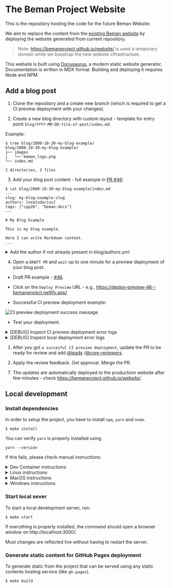 # The Beman Project Website

This is the repository hosting the code for the future Beman Website.

We aim to replace the content from the [existing Beman website](https://www.bemanproject.org) by deploying the website generated from current repository.

<!-- TODO: Remove this after the website deployment switch. -->
> Note: https://bemanproject.github.io/website/ is used a temporary domain while we boostrap the new website infrastructure.

This website is built using [Docusaurus](https://docusaurus.io/), a modern static website generator.
Documentation is written in MDX format.
Building and deploying it requires Node and NPM.

## Add a blog post

1. Clone the repository and a create new branch (which is required to get a CI preview deployment with your changes).

2. Create a new blog directory with custom layout - template for entry point `blog/YYYY-MM-DD-tile-of-post/index.md`:

Example:

```shell
$ tree blog/2000-10-30-my-blog-example/
blog/2000-10-30-my-blog-example/
├── images
│   └── beman_logo.png
└── index.md

2 directories, 2 files
```

3. Add your blog post content - full example in [PR #46](https://github.com/bemanproject/website/pull/46/):

```shell
$ cat blog/2000-10-30-my-blog-example/index.md
---
slug: my-blog-example-slug
authors: [neatudarius]
tags: ["cpp26", "beman-docs"]
---

# My Blog Example

This is my blog example.

Here I can write Markdown content.
...
```

<details>
<summary> Add the author if not already present in blog/authors.yml  </summary>

If this is your first time writing a blog post, you have to add yourself as an author in the `blog/authors.yml` file. Add a new entry using the following format:

```shell
<AuthorTag>:    # Your author tag, this is what you will use in the header section for a log.
name:           # Your Real Name.
title:          # Your title, how do you want to be recognized by other people.
url:            # Your Github profile page
image_url:      # A url for your profile image (for Github profile image: go to your profile, click on your image and open it in a new tab, copy the link).
page: true      # If an author page should be generated for you.
socials:        # Include your socials (like your Github, X, Linkedin etc)
    github: <yourGithubId>
```

Full example also in [PR #46](https://github.com/bemanproject/website/pull/46/).
</details>


4. Open a `DRAFT PR` and `wait` up to one minute for a preview deployment of your blog post.

* Draft PR example - [#46](https://github.com/bemanproject/website/pull/46).

* Click on the `Deploy Preview` URL - e.g., https://deploy-preview-46--bemanproject.netlify.app/

* Successful CI preview deployment example:

![CI preview deployment success message](./images/tutorial/add-a-blog/ci-preview-deployment-success-message.gif)

* Test your deployment.

<details>
<summary> [DEBUG] Inspect CI preview deployment error logs </summary>

The CI preview deployment logs should be public. Please ping a codeowner otherwise.

* `DRAFT` PR example with CI preview deployment error  - [#49](https://github.com/bemanproject/website/pull/49).

* Click on the `Latest deploy log` URL - e.g., https://app.netlify.com/sites/bemanproject/deploys/6809108974fd910008633aa9.

* Logs inspect example:

![](./images/tutorial/add-a-blog/ci-preview-deployment-failure-message.gif)

* Fix the error, commit, push. Wait for new deployment.

</details>

<details>
<summary> [DEBUG] Inspect local deployment error logs </summary>

* On local setup, run `make` (see [Local development](#local-development)) and check if there is any error in the console - example:

```shell
$ make
...
[INFO] Starting the development server...
...
[ERROR] Error: Processing of blog source file path=2000-10-30-my-blog-example/index.md failed.
    at doProcessBlogSourceFile (/Users/dariusn/dev/dn/git/Beman/website/node_modules/@docusaurus/plugin-content-blog/lib/blogUtils.js:268:19)
    at async Promise.all (index 0)
    ... 10 lines matching cause stack trace ...
    at async file:///Users/dariusn/dev/dn/git/Beman/website/node_modules/@docusaurus/core/bin/docusaurus.mjs:44:3 {
  [cause]: Error: Blog author with key "neatudarius" not found in the authors map file.
  Valid author keys are:
  - JeffGarland
  - dabrahams
  - DavidSankel
```

* Fix the error, re-deploy the local website.

* Commit and push the changes. Wait for a new CI preview deployment.

</details>

1. After you got `a succesful CI preview deployment`, update the PR to be ready for review and add [@leads](https://github.com/orgs/bemanproject/teams/leads) /[@core-reviewers](https://github.com/orgs/bemanproject/teams/core-reviewers).

2. Apply the review feedback. Get approval. Merge the PR.

<!-- TODO: Replace with https://www.bemanproject.org/ after the website deployment switch. -->
7. The updates are automatically deployed to the productiom website after few minutes - check https://bemanproject.github.io/website/.

## Local development

### Install dependencies

In order to setup the project, you have to install `npm`, `yarn` and `node`.

```shell
$ make install
```

You can verify `yarn` is properly installed using

```shell
yarn --version
```

If this fails, please check manual instructions:

<details>
<summary> Dev Container instructions </summary>

This project includes a development container configuration for VS Code. To use it:

1. Install [Visual Studio Code](https://code.visualstudio.com/) and the [Dev Containers extension](https://marketplace.visualstudio.com/items?itemName=ms-vscode-remote.remote-containers).
2. Open the project in VS Code.
3. When prompted, reopen the project in the dev container.
4. The container will automatically install dependencies and set up the environment.
5. Go to the [Start local server](#start-local-sever) section.

</details>

<details>
<summary> Linux instructions</summary>

```shell
$ sudo apt install nodejs
$ sudo apt install npm
$ npm install yarn
```

</details>

<details>
<summary> MacOS instructions</summary>

```shell
$ brew install node
$ brew install npm
$ npm install -g yarn
```

</details>

<details>
<summary> Windows instructions</summary>

```shell
$ winget install OpenJS.NodeJS
$ npm install -g yarn
```

</details>

### Start local sever

To start a local development server, run:

```shell
$ make start
```

If everything is properly installed, the command  should open a browser window on http://localhost:3000/.

Most changes are reflected live without having to restart the server.


### Generate static content for GitHub Pages deployment

To generate static from the project that can be served using any static contents hosting service (like `gh-pages`).

```shell
$ make build
```
